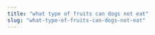 ```yaml
---
title: "what type of fruits can dogs not eat"
slug: "what-type-of-fruits-can-dogs-not-eat"
---
```


